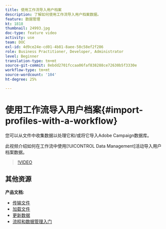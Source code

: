 ```yaml
---
title: 使用工作流导入用户档案
description: 了解如何使用工作流导入用户档案数据。
feature: 数据管理
kt: 1818
thumbnail: 24993.jpg
doc-type: feature video
activity: use
team: DOC
exl-id: 4d9ce24e-cd01-4b81-8aee-58c58ef2f286
role: Business Practitioner, Developer, Administrator
level: Beginner
translation-type: tm+mt
source-git-commit: 8ebdd2701fccaa06faf838288ce72630b5f3330e
workflow-type: tm+mt
source-wordcount: '104'
ht-degree: 25%

---
```


# 使用工作流导入用户档案{#import-profiles-with-a-workflow}

您可以从文件中收集数据以处理它和/或将它导入Adobe Campaign数据库。

此视频介绍如何在工作流中使用[!UICONTROL Data Management]活动导入用户档案数据。

>[!VIDEO](https://video.tv.adobe.com/v/24993?quality=12)

## 其他资源

**产品文档:**
* [传输文件](https://experienceleague.adobe.com/docs/campaign-standard/using/managing-processes-and-data/data-management-activities/transfer-file.html)
* [加载文件](https://experienceleague.adobe.com/docs/campaign-standard/using/managing-processes-and-data/data-management-activities/load-file.html)
* [更新数据](https://experienceleague.adobe.com/docs/campaign-standard/using/managing-processes-and-data/data-management-activities/update-data.html)
* [流程和数据管理入门](https://experienceleague.adobe.com/docs/campaign-standard/using/managing-processes-and-data/get-started-workflows.html)
